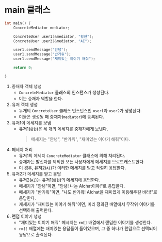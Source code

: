 # main 클래스
```C++
int main() {
    ConcreteMediator mediator;

    ConcreteUser user1(&mediator, "황현");
    ConcreteUser user2(&mediator, "AI");

    user1.sendMessage("안녕"); 
    user1.sendMessage("반가워"); 
    user1.sendMessage("재미있는 이야기 해줘"); 

    return 0;

}
```
1. 중재자 객체 생성
   - ``ConcreteMediator`` 클래스의 인스턴스가 생성된다.
   - 이는 중재자 역할을 한다.
2. 유저 객체 생성
   - 두개의 ``ConcreteUser`` 클래스 인스턴스인 ``user1``과 ``user2``가 생성된다.
   - 이들은 생성될 때 중재자(``mediator``)에 등록된다.
3. 유저1이 메세지를 보냄
   - 유저1(``황현``)은 세 개의 메세지를 중재자에게 보낸다.
     > 메세지는 "안녕", "반가워", "재미있는 이야기 해줘"이다.
4. 메세지 처리
   - 유저1의 메세지 ``ConcreteMediator`` 클래스에 의해 처리된다.
   - 중재자는 발신자를 제외한 모든 사용자에게 메세지를 브로드캐스트한다.
   - 이 경우, 유저2(``AI``)가 이러한 메세지를 받고 적절히 응답한다.
5. 유저2가 메세지를 받고 응답
   - 유저2(``AI``)는 유저1(``황현``)의 메세지에 응답한다.
   - 메세지가 "안녕"이면, "안녕! 나는 AIchat이야!"로 응답한다.
   - 메세지가 "반가워"이면, "나도 반가워! AIchat을 재미있게 이용해주길 바라!"로 응답한다.
   - 케세지가 "재미있는 이야기 해줘"이면, 미리 정의된 배열에서 무작위 이야기를 선택하여 출력한다.
6. 랜덤 이야기 생성
   - "재미있는 이야기 해줘" 메시지는 ``rm[]`` 배열에서 랜덤한 이야기를 생성한다.
   - ``rm[]`` 배열에는 재미있는 응답들이 들어있으며, 그 중 하나가 랜덤으로 선택되어 응답으로 출력된다.
